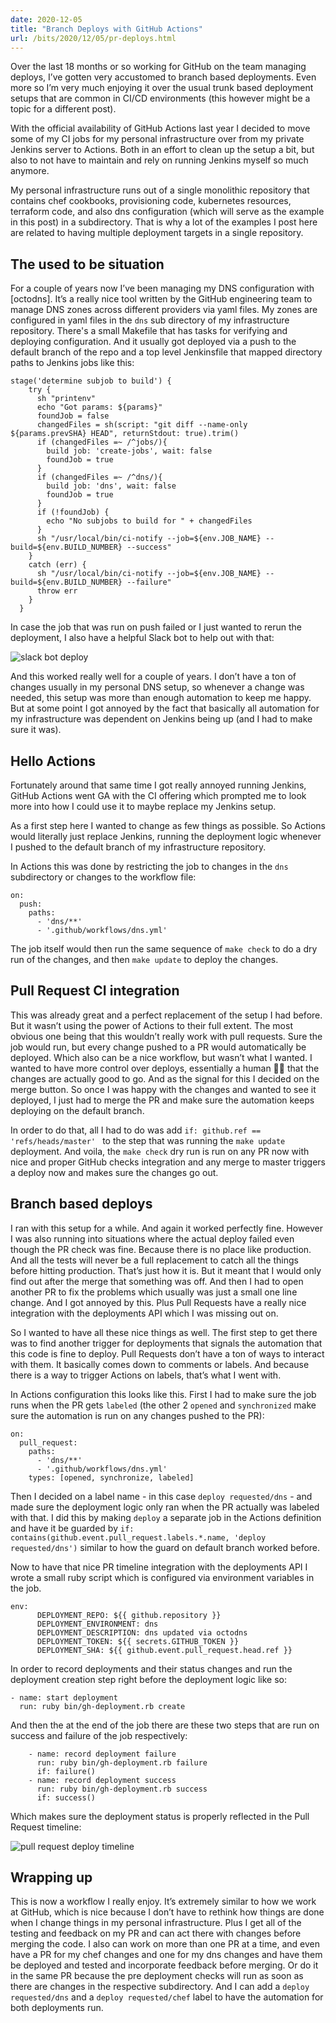 ```yaml
---
date: 2020-12-05
title: "Branch Deploys with GitHub Actions"
url: /bits/2020/12/05/pr-deploys.html
---
```


Over the last 18 months or so working for GitHub on the team managing deploys, I’ve gotten very accustomed to branch based deployments. Even more so I’m very much enjoying it over the usual trunk based deployment setups that are common in CI/CD environments (this however might be a topic for a different post).

With the official availability of GitHub Actions last year I decided to move some of my CI jobs for my personal infrastructure over from my private Jenkins server to Actions. Both in an effort to clean up the setup a bit, but also to not have to maintain and rely on running Jenkins myself so much anymore.

My personal infrastructure runs out of a single monolithic repository that contains chef cookbooks, provisioning code, kubernetes resources, terraform code, and also dns configuration (which will serve as the example in this post) in a subdirectory. That is why a lot of the examples I post here are related to having multiple deployment targets in a single repository.

## The used to be situation
For a couple of years now I’ve been managing my DNS configuration with [octodns]. It’s a really nice tool written by the GitHub engineering team to manage DNS zones across different providers via yaml files. My zones are configured in yaml files in the `dns` sub directory of my infrastructure repository. There's a small Makefile that has tasks for verifying and deploying configuration. And it usually got deployed via a push to the default branch of the repo and a top level Jenkinsfile that mapped directory paths to Jenkins jobs like this:

```
stage('determine subjob to build') {
    try {
      sh "printenv"
      echo "Got params: ${params}"
      foundJob = false
      changedFiles = sh(script: "git diff --name-only ${params.prevSHA} HEAD", returnStdout: true).trim()
      if (changedFiles =~ /^jobs/){
        build job: 'create-jobs', wait: false
        foundJob = true
      }
      if (changedFiles =~ /^dns/){
        build job: 'dns', wait: false
        foundJob = true
      }
      if (!foundJob) {
        echo "No subjobs to build for " + changedFiles
      }
      sh "/usr/local/bin/ci-notify --job=${env.JOB_NAME} --build=${env.BUILD_NUMBER} --success"
    }
    catch (err) {
      sh "/usr/local/bin/ci-notify --job=${env.JOB_NAME} --build=${env.BUILD_NUMBER} --failure"
      throw err
    }
  } 
```


In case the job that was run on push failed or I just wanted to rerun the deployment, I also have a helpful Slack bot to help out with that:

![slack bot deploy](/images/bits/pr-deploys/slack-friday.png)

And this worked really well for a couple of years. I don’t have a ton of changes usually in my personal DNS setup, so whenever a change was needed, this setup was more than enough automation to keep me happy. But at some point I got annoyed by the fact that basically all automation for my infrastructure was dependent on Jenkins being up (and I had to make sure it was).

## Hello Actions
Fortunately around that same time I got really annoyed running Jenkins, GitHub Actions went GA with the CI offering which prompted me to look more into how I could use it to maybe replace my Jenkins setup.

As a first step here I wanted to change as few things as possible. So Actions would literally just replace Jenkins, running the deployment logic whenever I pushed to the default branch of my infrastructure repository.

In Actions this was done by restricting the job to changes in the `dns` subdirectory or changes to the workflow file:

```
on:
  push:
    paths:
      - 'dns/**'
      - '.github/workflows/dns.yml'
```


The job itself would then run the same sequence of `make check` to do a dry run of the changes, and then `make update` to deploy the changes.

## Pull Request CI integration
This was already great and a perfect replacement of the setup I had before. But it wasn’t using the power of Actions to their full extent. The most obvious one being that this wouldn’t really work with pull requests. Sure the job would run, but every change pushed to a PR would automatically be deployed. Which also can be a nice workflow, but wasn’t what I wanted. I wanted to have more control over deploys, essentially a human 👍🏻 that the changes are actually good to go. And as the signal for this I decided on the merge button. So once I was happy with the changes and wanted to see it deployed, I just had to merge the PR and make sure the automation keeps deploying on the default branch.

In order to do that, all I had to do was add `if: github.ref == 'refs/heads/master' ` to the step that was running the `make update` deployment. And voila, the `make check` dry run is run on any PR now with nice and proper GitHub checks integration and any merge to master triggers a deploy now and makes sure the changes go out.

## Branch based deploys
I ran with this setup for a while. And again it worked perfectly fine. However I was also running into situations where the actual deploy failed even though the PR check was fine. Because there is no place like production. And all the tests will never be a full replacement to catch all the things before hitting production. That’s just how it is. But it meant that I would only find out after the merge that something was off. And then I had to open another PR to fix the problems which usually was just a small one line change. And I got annoyed by this. Plus Pull Requests have a really nice integration with the deployments API which I was missing out on.

So I wanted to have all these nice things as well. The first step to get there was to find another trigger for deployments that signals the automation that this code is fine to deploy. Pull Requests don’t have a ton of ways to interact with them. It basically comes down to comments or labels. And because there is a way to trigger Actions on labels, that’s what I went with.

In Actions configuration this looks like this. First I had to make sure the job runs when the PR gets `labeled` (the other 2 `opened` and `synchronized` make sure the automation is run on any changes pushed to the PR):

```
on:
  pull_request:
    paths:
      - 'dns/**'
      - '.github/workflows/dns.yml'
    types: [opened, synchronize, labeled]
```

Then I decided on a label name - in this case `deploy requested/dns` - and made sure the deployment logic only ran when the PR actually was labeled with that. I did this by making `deploy` a separate job in the Actions definition and have it be guarded by `if: contains(github.event.pull_request.labels.*.name, 'deploy requested/dns')` similar to how the guard on default branch worked before.

Now to have that nice PR timeline integration with the deployments API I wrote a small ruby script which is configured via environment variables in the job.

```
env:
      DEPLOYMENT_REPO: ${{ github.repository }}
      DEPLOYMENT_ENVIRONMENT: dns
      DEPLOYMENT_DESCRIPTION: dns updated via octodns
      DEPLOYMENT_TOKEN: ${{ secrets.GITHUB_TOKEN }}
      DEPLOYMENT_SHA: ${{ github.event.pull_request.head.ref }}
```

In order to record deployments and their status changes and run the deployment creation step right before the deployment logic like so:

```
- name: start deployment
  run: ruby bin/gh-deployment.rb create
```

And then the at the end of the job there are these two steps that are run on success and failure of the job respectively:

```
    - name: record deployment failure
      run: ruby bin/gh-deployment.rb failure
      if: failure()
    - name: record deployment success
      run: ruby bin/gh-deployment.rb success
      if: success()
```

Which makes sure the deployment status is properly reflected in the Pull Request timeline:

![pull request deploy timeline](/images/bits/pr-deploys/pr-deploy-timeline.png)

## Wrapping up
This is now a workflow I really enjoy. It’s extremely similar to how we work at GitHub, which is nice because I don’t have to rethink how things are done when I change things in my personal infrastructure. Plus I get all of the testing and feedback on my PR and can act there with changes before merging the code. I also can work on more than one PR at a time, and even have a PR for my chef changes and one for my dns changes and have them be deployed and tested and incorporate feedback before merging. Or do it in the same PR because the pre deployment checks will run as soon as there are changes in the respective subdirectory. And I can add a `deploy requested/dns` and a `deploy requested/chef` label to have the automation for both deployments run.